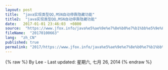 ```yaml
---
layout: post
title:  "java实现类型QQ,MSN自动停靠隐藏功能"
title2:  "java实现类型QQ,MSN自动停靠隐藏功能"
date:   2017-01-01 23:46:03  +0800
source:  "https://www.jfox.info/java%e5%ae%9e%e7%8e%b0%e7%b1%bb%e5%9e%8bqqmsn%e8%87%aa%e5%8a%a8%e5%81%9c%e9%9d%a0%e9%9a%90%e8%97%8f%e5%8a%9f%e8%83%bd.html"
fileName:  "20170100663"
lang:  "zh_CN"
published: true
permalink: "2017/https://www.jfox.info/java%e5%ae%9e%e7%8e%b0%e7%b1%bb%e5%9e%8bqqmsn%e8%87%aa%e5%8a%a8%e5%81%9c%e9%9d%a0%e9%9a%90%e8%97%8f%e5%8a%9f%e8%83%bd.html"
---
```

{% raw %}
By Lee - Last updated: 星期六, 七月 26, 2014
{% endraw %}

